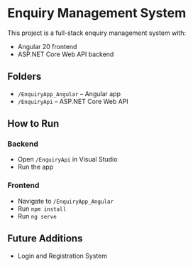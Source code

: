 # Enquiry Management System

This project is a full-stack enquiry management system with:

- Angular 20 frontend
- ASP.NET Core Web API backend

## Folders

- `/EnquiryApp_Angular` – Angular app
- `/EnquiryApi` – ASP.NET Core Web API

## How to Run

### Backend
- Open `/EnquiryApi` in Visual Studio
- Run the app

### Frontend
- Navigate to `/EnquiryApp_Angular`
- Run `npm install`
- Run `ng serve`

## Future Additions
- Login and Registration System

